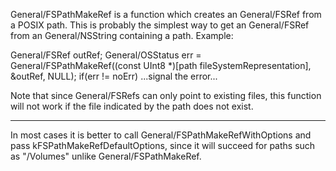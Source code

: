 General/FSPathMakeRef is a function which creates an General/FSRef from a POSIX path. This is probably the simplest way to get an General/FSRef from an General/NSString containing a path. Example:

    
General/FSRef outRef;
General/OSStatus err = General/FSPathMakeRef((const UInt8 *)[path fileSystemRepresentation], &outRef, NULL);
if(err != noErr)
   ...signal the error...


Note that since General/FSRef<nowiki/>s can only point to existing files, this function will not work if the file indicated by the path does not exist.

----

In most cases it is better to call General/FSPathMakeRefWithOptions and pass kFSPathMakeRefDefaultOptions, since it will succeed for paths such as "/Volumes" unlike General/FSPathMakeRef.